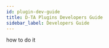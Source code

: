 ```yaml
---
id: plugin-dev-guide
title: D-TA Plugins Developers Guide
sidebar_label: Developers Guide
---
```


how to do it